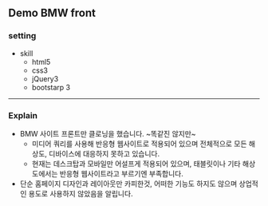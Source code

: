 ## Demo BMW front

### setting
  - skill
    * html5
    * css3
    * jQuery3
    * bootstarp 3
-----------------

### Explain
  - BMW 사이트 프론트만 클로닝을 했습니다. ~똑같진 않지만~
    * 미디어 쿼리를 사용해 반응형 웹사이트로 적용되어 있으며 전체적으로 모든 해상도, 디바이스에 대응하지 못하고 있습니다.
    * 현재는 데스크탑과 모바일만 어설프게 적용되어 있으며, 태블릿이나 기타 해상도에서는 반응형 웹사이트라고 부르기엔 부족합니다.
  - 단순 홈페이지 디자인과 레이아웃만 카피한것, 어떠한 기능도 하지도 않으며 상업적인 용도로 사용하지 않았음을 알립니다.
